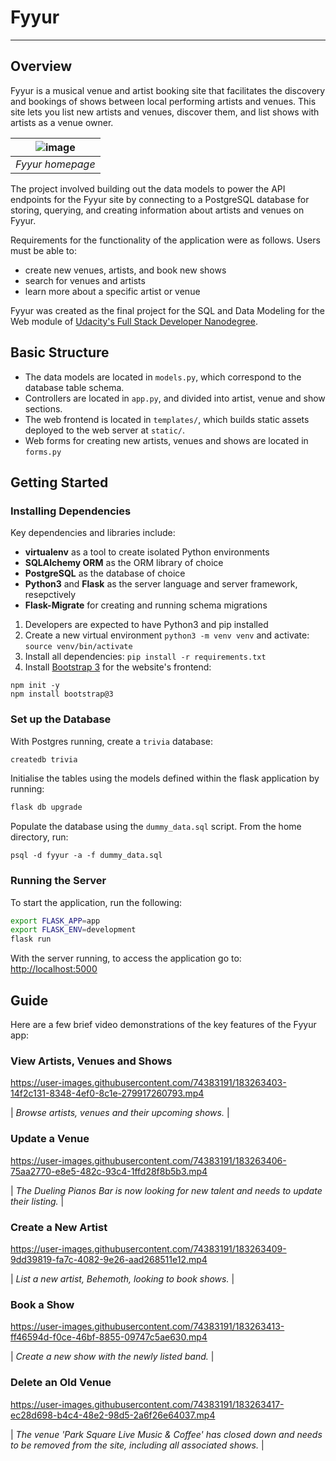 # Fyyur

---

## Overview

Fyyur is a musical venue and artist booking site that facilitates the discovery and bookings of shows between local performing artists and venues. This site lets you list new artists and venues, discover them, and list shows with artists as a venue owner.

| ![image](https://user-images.githubusercontent.com/74383191/183261966-cb671621-f439-4c7e-b28a-3a5e1cc2df39.png) |
| :-------------------------------------------------------------------------------------------------------------: |
|                                                _Fyyur homepage_                                                 |

The project involved building out the data models to power the API endpoints for the Fyyur site by connecting to a PostgreSQL database for storing, querying, and creating information about artists and venues on Fyyur.

Requirements for the functionality of the application were as follows. Users must be able to:

- create new venues, artists, and book new shows
- search for venues and artists
- learn more about a specific artist or venue

Fyyur was created as the final project for the SQL and Data Modeling for the Web module of [Udacity's Full Stack Developer Nanodegree](https://www.udacity.com/course/full-stack-web-developer-nanodegree--nd0044).

## Basic Structure

- The data models are located in `models.py`, which correspond to the database table schema.
- Controllers are located in `app.py`, and divided into artist, venue and show sections.
- The web frontend is located in `templates/`, which builds static assets deployed to the web server at `static/`.
- Web forms for creating new artists, venues and shows are located in `forms.py`

## Getting Started

### Installing Dependencies

Key dependencies and libraries include:

- **virtualenv** as a tool to create isolated Python environments
- **SQLAlchemy ORM** as the ORM library of choice
- **PostgreSQL** as the database of choice
- **Python3** and **Flask** as the server language and server framework, resepctively
- **Flask-Migrate** for creating and running schema migrations

1. Developers are expected to have Python3 and pip installed
2. Create a new virtual environment `python3 -m venv venv` and activate: `source venv/bin/activate`
3. Install all dependencies: `pip install -r requirements.txt`
4. Install [Bootstrap 3](https://getbootstrap.com/docs/3.3/getting-started/) for the website's frontend:

```
npm init -y
npm install bootstrap@3
```

### Set up the Database

With Postgres running, create a `trivia` database:

```bash
createdb trivia
```

Initialise the tables using the models defined within the flask application by running:

```bash
flask db upgrade
```

Populate the database using the `dummy_data.sql` script. From the home directory, run:

```
psql -d fyyur -a -f dummy_data.sql
```

### Running the Server

To start the application, run the following:

```bash
export FLASK_APP=app
export FLASK_ENV=development
flask run
```

With the server running, to access the application go to: [http://localhost:5000](http://localhost:5000)

## Guide

Here are a few brief video demonstrations of the key features of the Fyyur app:

### View Artists, Venues and Shows

https://user-images.githubusercontent.com/74383191/183263403-14f2c131-8348-4ef0-8c1e-279917260793.mp4

| _Browse artists, venues and their upcoming shows._ |

### Update a Venue

https://user-images.githubusercontent.com/74383191/183263406-75aa2770-e8e5-482c-93c4-1ffd28f8b5b3.mp4

| _The Dueling Pianos Bar is now looking for new talent and needs to update their listing._ |

### Create a New Artist

https://user-images.githubusercontent.com/74383191/183263409-9dd39819-fa7c-4082-9e26-aad268511e12.mp4

| _List a new artist, Behemoth, looking to book shows._ |

### Book a Show

https://user-images.githubusercontent.com/74383191/183263413-ff46594d-f0ce-46bf-8855-09747c5ae630.mp4

| _Create a new show with the newly listed band._ |

### Delete an Old Venue

https://user-images.githubusercontent.com/74383191/183263417-ec28d698-b4c4-48e2-98d5-2a6f26e64037.mp4

| _The venue 'Park Square Live Music & Coffee' has closed down and needs to be removed from the site, including all associated shows._ |
